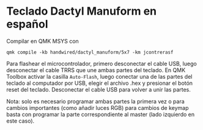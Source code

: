 # Teclado Dactyl Manuform en español

Compilar en QMK MSYS con
```
qmk compile -kb handwired/dactyl_manuform/5x7 -km jcontrerasf
```

Para flashear el microcontrolador, primero desconectar el cable USB, luego desconectar el cable TRRS que une ambas partes del teclado. En QMK Toolbox activar la casilla `Auto-Flash`, luego conectar una de las partes del teclado al computador por USB, elegir el archivo .hex y presionar el botón reset del teclado. Desconectar el cable USB para volver a unir las partes.

Nota: solo es necesario programar ambas partes la primera vez o para cambios importantes (como añadir luces RGB) para cambios de keymap basta con programar la parte correspondiente al master (lado izquierdo en este caso).